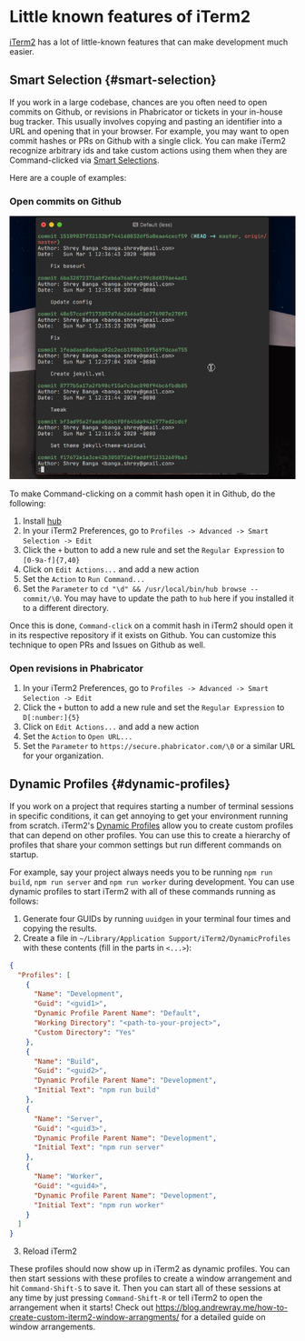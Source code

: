 # Little known features of iTerm2

[iTerm2](https://iterm2.com/) has a lot of little-known features that can make development much easier.

## Smart Selection  {#smart-selection}

If you work in a large codebase, chances are you often need to open commits on Github, or revisions in Phabricator or tickets in your in-house bug tracker. This usually involves copying and pasting an identifier into a URL and opening that in your browser. For example, you may want to open commit hashes or PRs on Github with a single click. You can make iTerm2 recognize arbitrary ids and take custom actions using them when they are Command-clicked via [Smart Selections](https://www.iterm2.com/documentation-smart-selection.html).

Here are a couple of examples:

### Open commits on Github

![Gif showing smart selection opening a commit on Github](/assets/iTerm2-smart-selection-github.gif)

To make Command-clicking on a commit hash open it in Github, do the following:

1. Install [hub](https://github.com/github/hub)
2. In your iTerm2 Preferences, go to `Profiles -> Advanced -> Smart Selection -> Edit`
3. Click the `+` button to add a new rule and set the `Regular Expression` to `[0-9a-f]{7,40}`
4. Click on `Edit Actions...` and add a new action
5. Set the `Action` to `Run Command...`
6. Set the `Parameter` to `cd "\d" && /usr/local/bin/hub browse -- commit/\0`. You may have to update the path to `hub` here if you installed it to a different directory.

Once this is done, `Command-click` on a commit hash in iTerm2 should open it in its respective repository if it exists on Github. You can customize this technique to open PRs and Issues on Github as well.

### Open revisions in Phabricator

1. In your iTerm2 Preferences, go to `Profiles -> Advanced -> Smart Selection -> Edit`
2. Click the `+` button to add a new rule and set the `Regular Expression` to `D[:number:]{5}`
3. Click on `Edit Actions...` and add a new action
4. Set the `Action` to `Open URL...`
5. Set the `Parameter` to `https://secure.phabricator.com/\0` or a similar URL for your organization.

## Dynamic Profiles  {#dynamic-profiles}

If you work on a project that requires starting a number of terminal sessions in specific conditions, it can get annoying to get your environment running from scratch. iTerm2's [Dynamic Profiles](https://www.iterm2.com/documentation-dynamic-profiles.html) allow you to create custom profiles that can depend on other profiles. You can use this to create a hierarchy of profiles that share your common settings but run different commands on startup.

For example, say your project always needs you to be running `npm run build`, `npm run server` and `npm run worker` during development. You can use dynamic profiles to start iTerm2 with all of these commands running as follows:

1. Generate four GUIDs by running `uuidgen` in your terminal four times and copying the results.
2. Create a file in `~/Library/Application Support/iTerm2/DynamicProfiles` with these contents (fill in the parts in `<...>`):
```json
{
  "Profiles": [
    {
      "Name": "Development",
      "Guid": "<guid1>",
      "Dynamic Profile Parent Name": "Default",
      "Working Directory": "<path-to-your-project>",
      "Custom Directory": "Yes"
    },
    {
      "Name": "Build",
      "Guid": "<guid2>",
      "Dynamic Profile Parent Name": "Development",
      "Initial Text": "npm run build"
    },
    {
      "Name": "Server",
      "Guid": "<guid3>",
      "Dynamic Profile Parent Name": "Development",
      "Initial Text": "npm run server"
    },
    {
      "Name": "Worker",
      "Guid": "<guid4>",
      "Dynamic Profile Parent Name": "Development",
      "Initial Text": "npm run worker"
    }
  ]
}
```
3. Reload iTerm2

These profiles should now show up in iTerm2 as dynamic profiles. You can then start sessions with these profiles to create a window arrangement and hit `Command-Shift-S` to save it. Then you can start all of these sessions at any time by just pressing `Command-Shift-R` or tell iTerm2 to open the arrangement when it starts! Check out <https://blog.andrewray.me/how-to-create-custom-iterm2-window-arrangments/> for a detailed guide on window arrangements.
